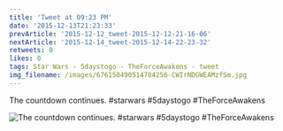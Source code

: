 ```yaml
---
title: 'Tweet at 09:23 PM'
date: '2015-12-13T21:23:33'
prevArticle: '2015-12-12_tweet-2015-12-12-21-16-06'
nextArticle: '2015-12-14_tweet-2015-12-14-22-23-32'
retweets: 0
likes: 0
tags: Star Wars - 5daystogo - TheForceAwakens - tweet
img_filename: /images/676150490514784256-CWIrNDGWEAMzfSm.jpg
---
```

The countdown continues. #starwars #5daystogo #TheForceAwakens

![The countdown continues. #starwars #5daystogo #TheForceAwakens](/images/676150490514784256-CWIrNDGWEAMzfSm.jpg "The countdown continues. #starwars #5daystogo #TheForceAwakens")